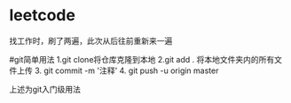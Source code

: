 # leetcode
找工作时，刷了两遍，此次从后往前重新来一遍

#git简单用法
1.git clone将仓库克隆到本地
2.git add . 将本地文件夹内的所有文件上传
3. git commit -m '注释'
4. git push -u origin master

上述为git入门级用法
